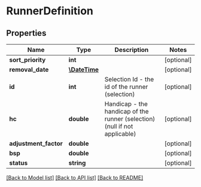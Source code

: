 # RunnerDefinition

## Properties
Name | Type | Description | Notes
------------ | ------------- | ------------- | -------------
**sort_priority** | **int** |  | [optional] 
**removal_date** | [**\DateTime**](\DateTime.md) |  | [optional] 
**id** | **int** | Selection Id - the id of the runner (selection) | [optional] 
**hc** | **double** | Handicap - the handicap of the runner (selection) (null if not applicable) | [optional] 
**adjustment_factor** | **double** |  | [optional] 
**bsp** | **double** |  | [optional] 
**status** | **string** |  | [optional] 

[[Back to Model list]](../README.md#documentation-for-models) [[Back to API list]](../README.md#documentation-for-api-endpoints) [[Back to README]](../README.md)


